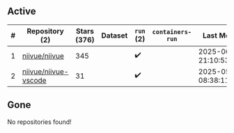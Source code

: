 ## Active
| # | Repository (2) | Stars (376) | Dataset | `run` (2) | `containers-run` | Last Modified |
| --- | --- | --- | --- | --- | --- | --- |
| 1 | [niivue/niivue](https://github.com/niivue/niivue) | 345 |  | :heavy_check_mark: |  | 2025-06-11 21:10:53+00:00 |
| 2 | [niivue/niivue-vscode](https://github.com/niivue/niivue-vscode) | 31 |  | :heavy_check_mark: |  | 2025-05-12 08:38:11+00:00 |

## Gone
No repositories found!
